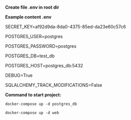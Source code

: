 **Create file .env in root dir**

**Example content .env**

SECRET_KEY=af92d9da-8da0-4375-85ed-da23e60c57c6

POSTGRES_USER=postgres

POSTGRES_PASSWORD=postgres

POSTGRES_DB=test_db

POSTGRES_HOST=postgres_db:5432

DEBUG=True

SQLALCHEMY_TRACK_MODIFICATIONS=False

**Command to start project:**

`docker-compose up -d postgres_db`

`docker-compose up -d web`

